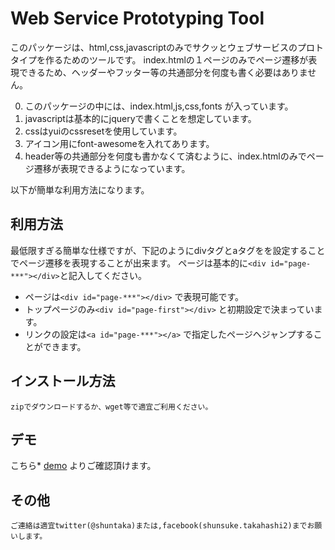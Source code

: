 Web Service Prototyping Tool
=============

このパッケージは、html,css,javascriptのみでサクッとウェブサービスのプロトタイプを作るためのツールです。
index.htmlの１ページのみでページ遷移が表現できるため、ヘッダーやフッター等の共通部分を何度も書く必要はありません。

0. このパッケージの中には、index.html,js,css,fonts が入っています。
0. javascriptは基本的にjqueryで書くことを想定しています。
0. cssはyuiのcssresetを使用しています。
0. アイコン用にfont-awesomeを入れてあります。
0. header等の共通部分を何度も書かなくて済むように、index.htmlのみでページ遷移が表現できるようになっています。

以下が簡単な利用方法になります。

利用方法
-------

最低限すぎる簡単な仕様ですが、下記のようにdivタグとaタグをを設定することでページ遷移を表現することが出来ます。
ページは基本的に`<div id="page-***"></div>`と記入してください。

* ページは`<div id="page-***"></div>` で表現可能です。
* トップページのみ`<div id="page-first"></div>` と初期設定で決まっています。
* リンクの設定は`<a id="page-***"></a>` で指定したページヘジャンプすることができます。

インストール方法
-----------

	zipでダウンロードするか、wget等で適宜ご利用ください。

デモ
-----

こちら* [demo](http://shunsuketakahashi.me/web_proto) よりご確認頂けます。


その他
------------

	ご連絡は適宜twitter(@shuntaka)または,facebook(shunsuke.takahashi2)までお願いします。


